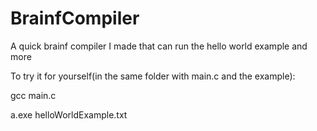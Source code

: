 # BrainfCompiler
A quick brainf compiler I made that can run the hello world example and more

To try it for yourself(in the same folder with main.c and the example):

gcc main.c

a.exe helloWorldExample.txt
